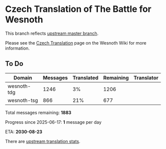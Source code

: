 # Czech Translation of The Battle for Wesnoth

This branch reflects [upstream master branch](https://github.com/wesnoth/wesnoth/tree/master).

Please see the [Czech Translation](https://wiki.wesnoth.org/CzechTranslation) page on the Wesnoth Wiki for more information.

## To Do

Domain | Messages | Translated | Remaining | Translator
------ | -------- | ---------- | --------- | ----------
wesnoth-tdg | 1246 | 3% | 1206 |
wesnoth-tsg | 866 | 21% | 677 |

Total messages remaining: **1883**

Progress since 2025-06-17: **1** message per day

ETA: **2030-08-23**

There are [upstream translation stats](https://www.wesnoth.org/gettext/?view=langs&version=master&lang=cs).

